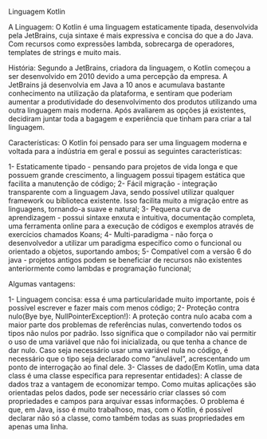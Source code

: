 Linguagem Kotlin

A Linguagem:
O Kotlin é uma linguagem estaticamente tipada, desenvolvida pela JetBrains, cuja sintaxe é mais expressiva e concisa do que a do Java. Com recursos como expressões lambda, sobrecarga de operadores, templates de strings e muito mais.

História:
Segundo a JetBrains, criadora da linguagem, o Kotlin começou a ser desenvolvido em 2010 devido a uma percepção da empresa. A JetBrains já desenvolvia em Java a 10 anos e acumulava bastante conhecimento na utilização da plataforma, e sentiram que poderiam aumentar a produtividade do desenvolvimento dos produtos utilizando uma outra linguagem mais moderna. Após avaliarem as opções já existentes, decidiram juntar toda a bagagem e experiência que tinham para criar a tal linguagem.

Características:
O Kotlin foi pensado para ser uma linguagem moderna e voltada para a indústria em geral e possui as seguintes características:

1- Estaticamente tipado - pensando para projetos de vida longa e que possuem grande crescimento, a linguagem possui tipagem estática que facilita a manutenção de código;
2- Fácil migração - integração transparente com a linguagem Java, sendo possível utilizar qualquer framework ou biblioteca existente. Isso facilita muito a migração entre as linguagens, tornando-a suave e natural;
3- Pequena curva de aprendizagem - possui sintaxe enxuta e intuitiva, documentação completa, uma ferramenta online para a execução de códigos e exemplos através de exercícios chamados Koans;
4- Multi-paradigma - não força o desenvolvedor a utilizar um paradigma específico como o funcional ou orientado a objetos, suportando ambos;
5- Compatível com a versão 6 do java - projetos antigos podem se beneficiar de recursos não existentes anteriormente como lambdas e programação funcional;

Algumas vantagens:

1- Linguagem concisa: essa é uma particularidade muito importante, pois é possível escrever e fazer mais com menos código;
2- Proteção contra nulo(Bye bye, NullPointerException!): A proteção contra nulo acaba com a maior parte dos problemas de referências nulas, convertendo todos os tipos não nulos por padrão. Isso significa que o compilador não vai permitir o uso de uma variável que não foi inicializada, ou que tenha a chance de dar nulo. Caso seja necessário usar uma variável nula no código, é necessário que o tipo seja declarado como “anulável”, acrescentando um ponto de interrogação ao final dele.
3- Classes de dado(Em Kotlin, uma data class é uma classe específica para representar entidades): A classe de dados traz a vantagem de economizar tempo. Como muitas aplicações são orientadas pelos dados, pode ser necessário criar classes só com propriedades e campos para arquivar essas informações. O problema é que, em Java, isso é muito trabalhoso, mas, com o Kotlin, é possível declarar não só a classe, como também todas as suas propriedades em apenas uma linha.
